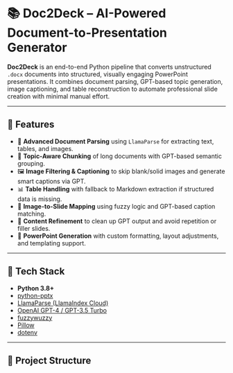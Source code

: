 # 📚 Doc2Deck – AI-Powered Document-to-Presentation Generator

**Doc2Deck** is an end-to-end Python pipeline that converts unstructured `.docx` documents into structured, visually engaging PowerPoint presentations. It combines document parsing, GPT-based topic generation, image captioning, and table reconstruction to automate professional slide creation with minimal manual effort.

---

## 🚀 Features

- 📄 **Advanced Document Parsing** using `LlamaParse` for extracting text, tables, and images.
- 🧠 **Topic-Aware Chunking** of long documents with GPT-based semantic grouping.
- 🖼️ **Image Filtering & Captioning** to skip blank/solid images and generate smart captions via GPT.
- 📊 **Table Handling** with fallback to Markdown extraction if structured data is missing.
- 🎯 **Image-to-Slide Mapping** using fuzzy logic and GPT-based caption matching.
- 🧹 **Content Refinement** to clean up GPT output and avoid repetition or filler slides.
- 🎨 **PowerPoint Generation** with custom formatting, layout adjustments, and templating support.

---

## 🧩 Tech Stack

- **Python 3.8+**
- [python-pptx](https://github.com/scanny/python-pptx)
- [LlamaParse (LlamaIndex Cloud)](https://llamahub.ai/)
- [OpenAI GPT-4 / GPT-3.5 Turbo](https://openai.com/)
- [fuzzywuzzy](https://github.com/seatgeek/fuzzywuzzy)
- [Pillow](https://pillow.readthedocs.io/)
- [dotenv](https://pypi.org/project/python-dotenv/)

---

## 📁 Project Structure

